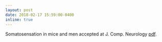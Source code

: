 ```yaml
---
layout: post
date: 2018-02-17 15:59:00-0400
inline: true
---
```


Somatosensation in mice and men accepted at J. Comp. Neurology [pdf](). 
